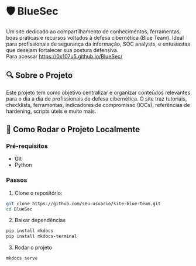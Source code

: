 # 🛡️ BlueSec

Um site dedicado ao compartilhamento de conhecimentos, ferramentas, boas práticas e recursos voltados à defesa cibernética (Blue Team). Ideal para profissionais de segurança da informação, SOC analysts, e entusiastas que desejam fortalecer sua postura defensiva.  
Para acessar https://0x107u5.github.io/BlueSec/
## 🔍 Sobre o Projeto

Este projeto tem como objetivo centralizar e organizar conteúdos relevantes para o dia a dia de profissionais de defesa cibernética. O site traz tutoriais, checklists, ferramentas, indicadores de compromisso (IOCs), referências de hardening, scripts úteis e muito mais.

## 🚀 Como Rodar o Projeto Localmente

### Pré-requisitos

- Git
- Python
### Passos

1. Clone o repositório:

```bash
git clone https://github.com/seu-usuario/site-blue-team.git
cd BlueSec
```
2. Baixar dependências 
```bash
pip install mkdocs
pip install mkdocs-terminal
```

3. Rodar o projeto

```bash
mkdocs serve
```
